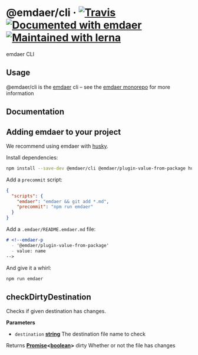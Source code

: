 <!--
  This file was generated by emdaer

  Its template can be found at .emdaer/README.emdaer.md
-->

<h1 id="-emdaer-cli-travis-documented-with-emdaer-maintained-with-lerna">@emdaer/cli · <a href="https://travis-ci.org/emdaer/emdaer/"><img src="https://img.shields.io/travis/emdaer/emdaer.svg?style=flat-square" alt="Travis"></a> <a href="https://github.com/emdaer/emdaer"><img src="https://img.shields.io/badge/📓-documented%20with%20emdaer-F06632.svg?style=flat-square" alt="Documented with emdaer"></a> <a href="https://lernajs.io/"><img src="https://img.shields.io/badge/🐉-maintained%20with%20lerna-cc00ff.svg?style=flat-square" alt="Maintained with lerna"></a></h1>
<p>emdaer CLI</p>
<h2 id="usage">Usage</h2>
<p>@emdaer/cli is the <a href="https://github.com/emdaer/emdaer/">emdaer</a> cli – see the <a href="https://github.com/emdaer/emdaer/">emdaer monorepo</a> for more information</p>
<h2 id="documentation">Documentation</h2>
<h2 id="adding-emdaer-to-your-project">Adding emdaer to your project</h2>
<p>We recommend using emdaer with <a href="https://github.com/typicode/husky">husky</a>.</p>
<p>Install dependencies:</p>

```sh
npm install --save-dev @emdaer/cli @emdaer/plugin-value-from-package husky
```
<p>Add a <code>precommit</code> script:</p>

```json
{
  "scripts": {
    "emdaer": "emdaer && git add *.md",
    "precommit": "npm run emdaer"
  }
}
```
<p>Add a <code>.emdaer/README.emdaer.md</code> file:</p>
<!-- prettier-ignore-start -->

```md
# <!--emdaer-p
  - '@emdaer/plugin-value-from-package'
  - value: name
-->
```
<!-- prettier-ignore-end -->
<p>And give it a whirl:</p>

```sh
npm run emdaer
```
<h2 id="checkdirtydestination">checkDirtyDestination</h2>
<p>Checks if given destination has changes.</p>
<p><strong>Parameters</strong></p>
<ul>
<li><code>destination</code> <strong><a href="https://developer.mozilla.org/en-US/docs/Web/JavaScript/Reference/Global_Objects/String">string</a></strong> The destination file name to check</li>
</ul>
<p>Returns <strong><a href="https://developer.mozilla.org/en-US/docs/Web/JavaScript/Reference/Global_Objects/Promise">Promise</a>&lt;<a href="https://developer.mozilla.org/en-US/docs/Web/JavaScript/Reference/Global_Objects/Boolean">boolean</a>&gt;</strong> dirty
 Whether or not the file has changes</p>
